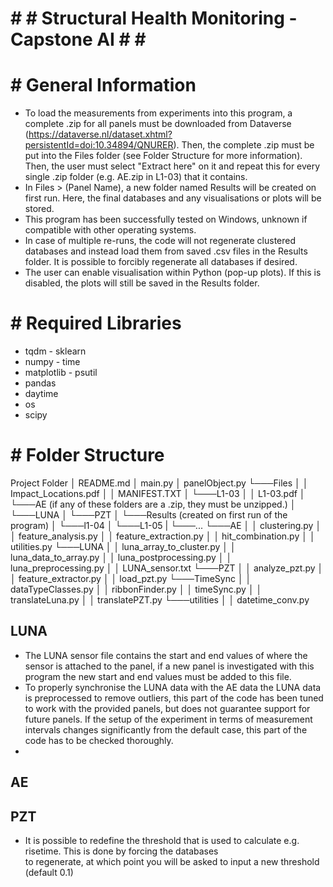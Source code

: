 # # # Structural Health Monitoring - Capstone AI # # #

# # General Information
- To load the measurements from experiments into this program, a complete .zip for all panels must be downloaded from 
  Dataverse (https://dataverse.nl/dataset.xhtml?persistentId=doi:10.34894/QNURER). Then, the complete .zip must be put 
  into the Files folder (see Folder Structure for more information). Then, the user must select "Extract here" on it and 
  repeat this for every single .zip folder (e.g. AE.zip in L1-03) that it contains.
- In Files > (Panel Name), a new folder named Results will be created on first run. Here, the final databases and 
  any visualisations or plots will be stored.
- This program has been successfully tested on Windows, unknown if compatible with other operating systems.
- In case of multiple re-runs, the code will not regenerate clustered databases and instead load them from saved 
  .csv files in the Results folder. It is possible to forcibly regenerate all databases if desired.
- The user can enable visualisation within Python (pop-up plots). If this is disabled, the plots will still be saved in 
  the Results folder. 


# # Required Libraries
- tqdm              - sklearn
- numpy             - time
- matplotlib        - psutil
- pandas
- daytime
- os
- scipy


# # Folder Structure
Project Folder
│   README.md
│   main.py
│   panelObject.py
└───Files
│   │   Impact_Locations.pdf
│   │   MANIFEST.TXT
│   └───L1-03
│       │   L1-03.pdf
│       └───AE (if any of these folders are a .zip, they must be unzipped.)
│       └───LUNA
│       └───PZT
│       └───Results (created on first run of the program)
│   └───l1-04
│   └───L1-05 
|   └───...
└───AE
│   │   clustering.py
│   │   feature_analysis.py
│   │   feature_extraction.py
│   │   hit_combination.py
│   │   utilities.py
└───LUNA
│   │   luna_array_to_cluster.py
│   │   luna_data_to_array.py
│   │   luna_postprocessing.py
│   │   luna_preprocessing.py
│   │   LUNA_sensor.txt
└───PZT
│   │   analyze_pzt.py
│   │   feature_extractor.py
│   │   load_pzt.py
└───TimeSync
│   │   dataTypeClasses.py
│   │   ribbonFinder.py
│   │   timeSync.py
│   │   translateLuna.py
│   │   translatePZT.py
└───utilities
│   │   datetime_conv.py


## LUNA
- The LUNA sensor file contains the start and end values of where the sensor is attached to the panel, 
  if a new panel is investigated with this program the new start and end values must be added to this file.
- To properly synchronise the LUNA data with the AE data the LUNA data is preprocessed to remove outliers, 
  this part of the code has been tuned to work with the provided panels, but does not guarantee support for future panels.
  If the setup of the experiment in terms of measurement intervals changes significantly from the default case, this part of
  the code has to be checked thoroughly.
-   

## AE


## PZT
- It is possible to redefine the threshold that is used to calculate e.g. risetime. This is done by forcing the databases    
  to regenerate, at which point you will be asked to input a new threshold (default 0.1)
